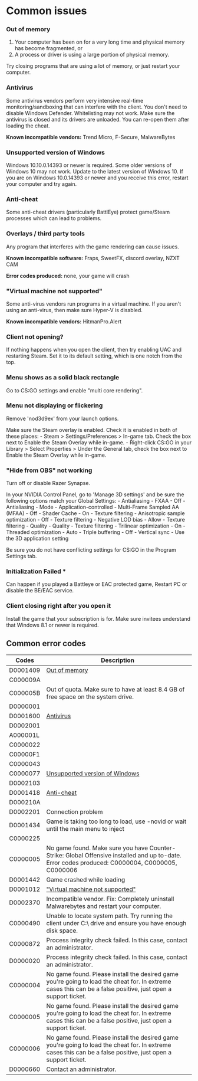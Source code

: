 # Common issues

### Out of memory

1. Your computer has been on for a very long time and physical memory has become fragmented, or
2. A process or driver is using a large portion of physical memory.

Try closing programs that are using a lot of memory, or just restart your computer.

### Antivirus

Some antivirus vendors perform very intensive real-time monitoring/sandboxing that can interfere with the client. You don't need to disable Windows Defender. Whitelisting may not work. Make sure the antivirus is closed and its drivers are unloaded. You can re-open them after loading the cheat.

**Known incompatible vendors:** Trend Micro, F-Secure, MalwareBytes

### Unsupported version of Windows

Windows 10.10.0.14393  or newer is required. Some older versions of Windows 10 may not work. Update to the latest version of Windows 10. If you are on Windows 10.0.14393 or newer and you receive this error, restart your computer and try again.

### Anti-cheat

Some anti-cheat drivers (particularly BattlEye) protect game/Steam processes which can lead to problems.

### Overlays / third party tools

Any program that interferes with the game rendering can cause issues.

**Known incompatible software:**  Fraps, SweetFX, discord overlay, NZXT CAM

**Error codes produced:** none, your game will crash

### "Virtual machine not supported"

Some anti-virus vendors run programs in a virtual machine. If you aren't using an anti-virus, then make sure Hyper-V is disabled.

**Known incompatible vendors:** HitmanPro.Alert

### Client not opening?

If nothing happens when you open the client, then try enabling UAC and restarting Steam. Set it to its default setting, which is one notch from the top.

### Menu shows as a solid black rectangle

Go to CS:GO settings and enable "multi core rendering".

### Menu not displaying or flickering

Remove 'nod3d9ex' from your launch options.

Make sure the Steam overlay is enabled. Check it is enabled in both of these places:
    - Steam > Settings/Preferences > In-game tab. Check the box next to Enable the Steam Overlay while in-game.
    - Right-click CS:GO in your Library > Select Properties > Under the General tab, check the box next to Enable the Steam Overlay while in-game.

### "Hide from OBS" not working

Turn off or disable Razer Synapse.

In your NVIDIA Control Panel, go to 'Manage 3D settings' and be sure the following options match your Global Settings:
    - Antialiasing - FXAA - Off
    - Antialiasing - Mode - Application-controlled
    - Multi-Frame Sampled AA (MFAA) - Off
    - Shader Cache - On
    - Texture filtering - Anisotropic sample optimization - Off
    - Texture filtering - Negative LOD bias - Allow
    - Texture filtering - Quality - Quality
    - Texture filtering - Trilinear optimization - On
    - Threaded optimization - Auto
    - Triple buffering - Off
    - Vertical sync - Use the 3D application setting

Be sure you do not have conflicting settings for CS:GO in the Program Settings tab.

### Initialization Failed *

Can happen if you played a Battleye or EAC protected game, Restart PC or disable the BE/EAC service.

### Client closing right after you open it

Install the game that your subscription is for.
Make sure invitees understand that Windows 8.1 or newer is required.

## Common error codes

Codes | Description
----- | -----------
  D0001409 | [Out of memory](#out-of-memory)
  C000009A |
  C000005B | Out of quota. Make sure to have at least 8.4 GB of free space on the system drive.
  D0000001 |
  D0001600 | [Antivirus](#antivirus)
  D0002001 |
  A000001L |
  C0000022 |
  C00000F1 |
  C0000043 |
  C0000077 | [Unsupported version of Windows](#unsupported-version-of-windows)
  D0002103 |
  D0001418 | [Anti-cheat](#anti-cheat)
  D000210A |
  D0002201 | Connection problem
  D0001434 | Game is taking too long to load, use -novid or wait until the main menu to inject
  C0000225 |
  C0000005 | No game found. Make sure you have Counter-Strike: Global Offensive installed and up to-date. Error codes produced: C0000004, C0000005, C0000006
  D0001442 | Game crashed while loading
  D0001012 | ["Virtual machine not supported"](#virtual-machine-not-supported)
  D0002370 | Incompatible vendor. Fix: Completely uninstall Malwarebytes and restart your computer.
  C0000490 | Unable to locate system path. Try running the client under C:\ drive and ensure you have enough disk space.
  C0000872 | Process integrity check failed. In this case, contact an administrator.
  D0000020 | Process integrity check failed. In this case, contact an administrator.
  C0000004 | No game found. Please install the desired game you're going to load the cheat for. In extreme cases this can be a false positive, just open a support ticket.
  C0000005 | No game found. Please install the desired game you're going to load the cheat for. In extreme cases this can be a false positive, just open a support ticket.
  C0000006 | No game found. Please install the desired game you're going to load the cheat for. In extreme cases this can be a false positive, just open a support ticket.
  D0000660 | Contact an administrator.
